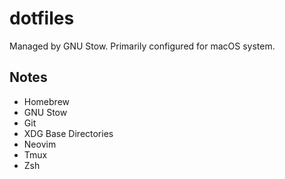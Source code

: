 # dotfiles
Managed by GNU Stow. Primarily configured for macOS system.

## Notes
- Homebrew
- GNU Stow
- Git
- XDG Base Directories
- Neovim
- Tmux
- Zsh
